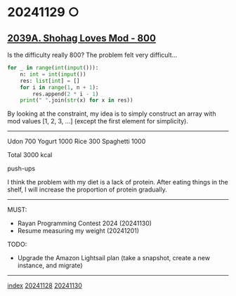 <head><meta name="viewport" content="width=device-width, initial-scale=1.0, user-scalable=yes" /><meta charset="UTF-8"></head>

# 20241129 ○

## [2039A. Shohag Loves Mod - 800](https://codeforces.com/problemset/problem/2039/A)

Is the difficulty really 800? The problem felt very difficult...

```python
for _ in range(int(input())):
    n: int = int(input())
    res: list[int] = []
    for i in range(1, n + 1):
        res.append(2 * i - 1)
    print(" ".join(str(x) for x in res))
```

By looking at the constraint, my idea is to simply construct an array with mod values [1, 2, 3, ...] \(except the first element for simplicity).

---

Udon 700
Yogurt 1000
Rice 300
Spaghetti 1000

Total 3000 kcal

push-ups

I think the problem with my diet is a lack of protein. After eating things in the shelf, I will increase the proportion of protein gradually.

---

MUST:

- Rayan Programming Contest 2024 (20241130)
- Resume measuring my weight (20241201)

TODO:

- Upgrade the Amazon Lightsail plan (take a snapshot, create a new instance, and migrate)

---

[index](../../index.html)
[20241128](20241128.html)
[20241130](20241130.html)
